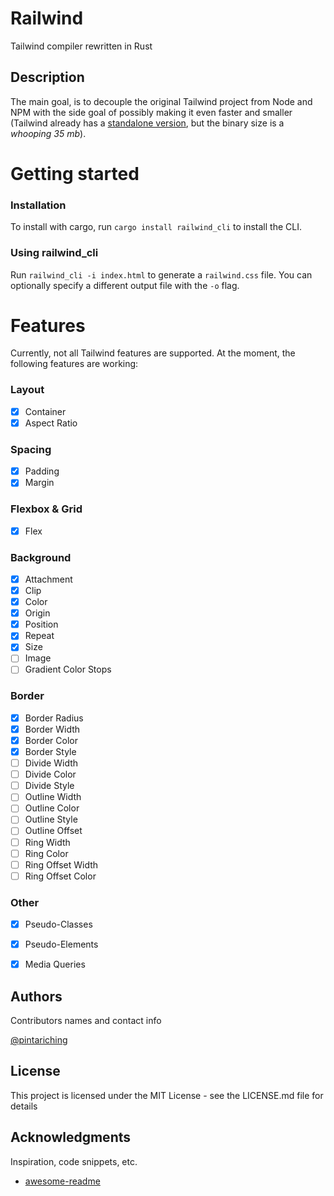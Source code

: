 # Railwind

Tailwind compiler rewritten in Rust

## Description

The main goal, is to decouple the original Tailwind project from Node and NPM with the side goal of possibly making it even faster and smaller (Tailwind already has a [standalone version](https://tailwindcss.com/blog/standalone-cli), but the binary size is a *whooping 35 mb*).

# Getting started

### Installation

To install with cargo, run `cargo install railwind_cli` to install the CLI.

### Using railwind_cli

Run `railwind_cli -i index.html` to generate a `railwind.css` file. You can optionally specify a different output file with the `-o` flag.

# Features

Currently, not all Tailwind features are supported. At the moment, the following features are working:

### Layout
- [x] Container
- [x] Aspect Ratio

### Spacing
- [x] Padding
- [x] Margin

### Flexbox & Grid
- [x] Flex

### Background
- [x] Attachment
- [x] Clip
- [x] Color
- [x] Origin
- [x] Position
- [x] Repeat
- [x] Size
- [ ] Image
- [ ] Gradient Color Stops

### Border
- [x] Border Radius
- [x] Border Width
- [x] Border Color
- [x] Border Style
- [ ] Divide Width
- [ ] Divide Color
- [ ] Divide Style
- [ ] Outline Width
- [ ] Outline Color
- [ ] Outline Style
- [ ] Outline Offset
- [ ] Ring Width
- [ ] Ring Color
- [ ] Ring Offset Width
- [ ] Ring Offset Color

### Other
- [x] Pseudo-Classes
- [x] Pseudo-Elements
- [x] Media Queries


## Authors

Contributors names and contact info

[@pintariching](https://github.com/pintariching)

## License

This project is licensed under the MIT License - see the LICENSE.md file for details

## Acknowledgments

Inspiration, code snippets, etc.
* [awesome-readme](https://github.com/matiassingers/awesome-readme)
